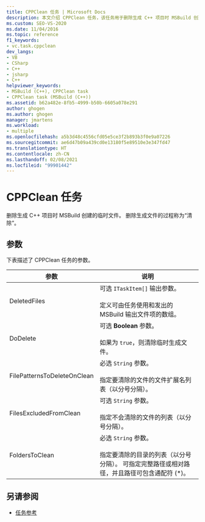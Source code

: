 ```yaml
---
title: CPPClean 任务 | Microsoft Docs
description: 本文介绍 CPPClean 任务，该任务用于删除生成 C++ 项目时 MSBuild 创建的临时文件。
ms.custom: SEO-VS-2020
ms.date: 11/04/2016
ms.topic: reference
f1_keywords:
- vc.task.cppclean
dev_langs:
- VB
- CSharp
- C++
- jsharp
- C++
helpviewer_keywords:
- MSBuild (C++), CPPClean task
- CPPClean task (MSBuild (C++))
ms.assetid: b62a482e-8fb5-4999-b50b-6605a078e291
author: ghogen
ms.author: ghogen
manager: jmartens
ms.workload:
- multiple
ms.openlocfilehash: a5b3d48c4556cfd05e5ce3f2b893b3f0e9a07226
ms.sourcegitcommit: ae6d47b09a439cd0e13180f5e89510e3e347fd47
ms.translationtype: HT
ms.contentlocale: zh-CN
ms.lasthandoff: 02/08/2021
ms.locfileid: "99901442"
---
```

# <a name="cppclean-task"></a>CPPClean 任务

删除生成 C++ 项目时 MSBuild 创建的临时文件。 删除生成文件的过程称为“清除”。

## <a name="parameters"></a>参数

 下表描述了 CPPClean 任务的参数。

|参数|说明|
|---------------|-----------------|
|DeletedFiles|可选 `ITaskItem[]` 输出参数。<br /><br /> 定义可由任务使用和发出的 MSBuild 输出文件项的数组。|
|DoDelete|可选 **Boolean** 参数。<br /><br /> 如果为 `true`，则清除临时生成文件。|
|FilePatternsToDeleteOnClean|必选 `String` 参数。<br /><br /> 指定要清除的文件的文件扩展名列表（以分号分隔）。|
|FilesExcludedFromClean|可选 `String` 参数。<br /><br /> 指定不会清除的文件的列表（以分号分隔）。|
|FoldersToClean|必选 `String` 参数。<br /><br /> 指定要清除的目录的列表（以分号分隔）。 可指定完整路径或相对路径，并且路径可包含通配符 (*)。|

## <a name="see-also"></a>另请参阅

- [任务参考](../msbuild/msbuild-task-reference.md)

